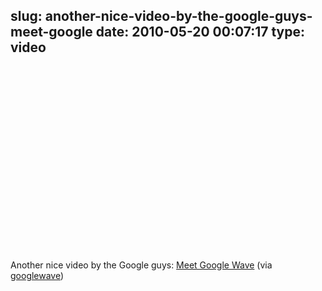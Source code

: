 slug: another-nice-video-by-the-google-guys-meet-google
date: 2010-05-20 00:07:17
type: video
---

<object width="480" height="295"><param name="movie" value="http://www.youtube.com/v/y1qzIEJAFww&fs=1"></param><param name="allowFullScreen" value="true"></param><param name="allowscriptaccess" value="always"></param><embed src="http://www.youtube.com/v/y1qzIEJAFww&fs=1" type="application/x-shockwave-flash" width="480" height="295" allowscriptaccess="always" allowfullscreen="true"></embed></object>

Another nice video by the Google guys: [Meet Google Wave](http://www.youtube.com/watch?v=y1qzIEJAFww&feature=player_embedded) (via [googlewave](http://youtube.com/user/googlewave))
